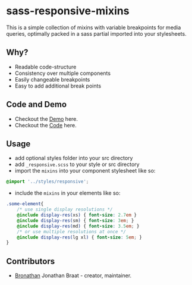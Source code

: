 # sass-responsive-mixins

This is a simple collection of mixins with variable breakpoints for media queries, optimally packed in a sass partial imported into your stylesheets.

## Why?

* Readable code-structure
* Consistency over multiple components
* Easily changeable breakpoints
* Easy to add additional break points

## Code and Demo

* Checkout the [Demo](https://johnbra.github.io/sass-responsive-mixins/) here.
* Checkout the [Code](https://github.com/JohnBra/sass-responsive-mixins/blob/master/src/styles/_responsive.scss) here.

## Usage

* add optional styles folder into your src directory
* add ``_responsive.scss`` to your style or src directory
* import the ``mixins`` into your component stylesheet like so:
```scss
@import '../styles/responsive';
```
* include the ``mixins`` in your elements like so:
```scss
.some-element{
    /* use single display resolutions */
    @include display-res(xs) { font-size: 2.7em }
    @include display-res(sm) { font-size: 3em; }
    @include display-res(md) { font-size: 3.5em; }
    /* or use multiple resolutions at once */
    @include display-res(lg xl) { font-size: 5em; }
}
```

## Contributors

* [Bronathan](https://github.com/JohnBra/) Jonathan Braat - creator, maintainer.
